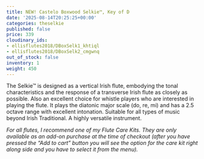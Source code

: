 ```yaml
---
title: NEW! Castelo Boxwood Selkie™, Key of D
date: '2025-08-14T20:25:25+00:00'
categories: theselkie
published: false
price: 339
cloudinary_ids:
- ellisflutes2018/DBoxSelk1_khtiql
- ellisflutes2018/DBoxSelk2_cmgwnq
out_of_stock: false
inventory: 1
weight: 450
---
```


The Selkie™ is designed as a vertical Irish flute, embodying the tonal characteristics and the response of a transverse Irish flute as closely as possible.  Also an excellent choice for whistle players who are interested in playing the flute.   It plays the diatonic major scale (do, re, mi) and has a 2.5 octave range with excellent intonation.  Suitable for all types of music beyond Irish Traditional.  A highly versatile instrument.

*For all flutes, I recommend one of my Flute Care Kits. They are only available as an add-on purchase at the time of checkout (after you have pressed the “Add to cart” button you will see the option for the care kit right along side and you have to select it from the menu).*